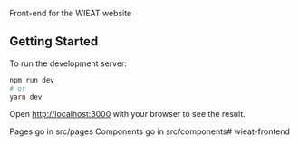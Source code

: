 Front-end for the WIEAT website

## Getting Started

To run the development server:

```bash
npm run dev
# or
yarn dev
```

Open [http://localhost:3000](http://localhost:3000) with your browser to see the result.

Pages go in src/pages
Components go in src/components# wieat-frontend
